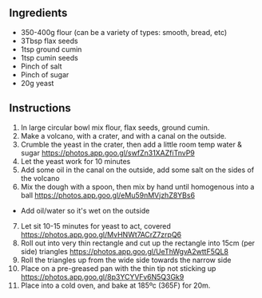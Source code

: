 ## Ingredients

* 350-400g flour (can be a variety of types: smooth, bread, etc)
* 3Tbsp flax seeds
* 1tsp ground cumin
* 1tsp cumin seeds
* Pinch of salt
* Pinch of sugar
* 20g yeast

## Instructions
1. In large circular bowl mix flour, flax seeds, ground cumin.
2. Make a volcano, with a crater, and with a canal on the outside.
3. Crumble the yeast in the crater, then add a little room temp water & sugar https://photos.app.goo.gl/swfZn31XAZfiTnvP9
4. Let the yeast work for 10 minutes
5. Add some oil in the canal on the outside, add some salt on the sides of the volcano
6. Mix the dough with a spoon, then mix by hand until homogenous into a ball https://photos.app.goo.gl/eMu59nMVjzhZ8YBs6
  * Add oil/water so it's wet on the outside
7. Let sit 10-15 minutes for yeast to act, covered https://photos.app.goo.gl/MvHNWt7ACrZ7zrpQ6
8. Roll out into very thin rectangle and cut up the rectangle into 15cm (per side) triangles https://photos.app.goo.gl/UeThWgvA2wttF5QL8
9. Roll the triangles up from the wide side towards the narrow side
10. Place on a pre-greased pan with the thin tip not sticking up https://photos.app.goo.gl/8p3YCYVFv6N5Q3Gk9
11. Place into a cold oven, and bake at 185ºc (365F) for 20m.
